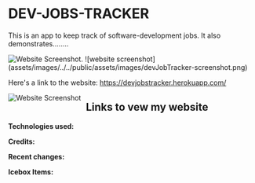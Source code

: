 # DEV-JOBS-TRACKER

This is an app to keep track of software-development jobs. It also demonstrates........

<img src="/images/devJobTracker-screenshot.png" alt="Website Screenshot.">
![website screenshot](assets/images/../../public/assets/images/devJobTracker-screenshot.png)

Here's a link to the website:
https://devjobstracker.herokuapp.com/

<img src="/assets/images/devJobTracker-screenshot.png"
     alt="Website Screenshot"
     style="float: left; margin-right: 10px;" />

## Links to vew my website

__Technologies used:__



__Credits:__



__Recent changes:__



__Icebox Items:__




